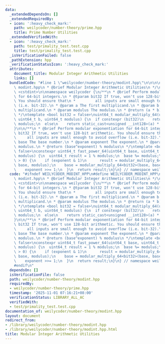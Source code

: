 ```yaml
---
data:
  _extendedDependsOn: []
  _extendedRequiredBy:
  - icon: ':heavy_check_mark:'
    path: weilycoder/number-theory/prime.hpp
    title: Prime Number Utilities
  _extendedVerifiedWith:
  - icon: ':heavy_check_mark:'
    path: test/primality_test.test.cpp
    title: test/primality_test.test.cpp
  _isVerificationFailed: false
  _pathExtension: hpp
  _verificationStatusIcon: ':heavy_check_mark:'
  attributes:
    document_title: Modular Integer Arithmetic Utilities
    links: []
  bundledCode: "#line 1 \"weilycoder/number-theory/modint.hpp\"\n\n\n\n/**\n * @file\
    \ modint.hpp\n * @brief Modular Integer Arithmetic Utilities\n */\n\n#include\
    \ <cstdint>\n\nnamespace weilycoder {\n/**\n * @brief Perform modular multiplication\
    \ for 64-bit integers.\n * @tparam bit32 If true, won't use 128-bit arithmetic.\
    \ You should ensure that\n *         all inputs are small enough to avoid overflow\
    \ (i.e. bit-32).\n * @param a The first multiplicand.\n * @param b The second\
    \ multiplicand.\n * @param modulus The modulus.\n * @return (a * b) % modulus\n\
    \ */\ntemplate <bool bit32 = false>\nuint64_t modular_multiply_64(uint64_t a,\
    \ uint64_t b, uint64_t modulus) {\n  if constexpr (bit32)\n    return a * b %\
    \ modulus;\n  else\n    return static_cast<unsigned __int128>(a) * b % modulus;\n\
    }\n\n/**\n * @brief Perform modular exponentiation for 64-bit integers.\n * @tparam\
    \ bit32 If true, won't use 128-bit arithmetic. You should ensure that\n *    \
    \     all inputs are small enough to avoid overflow (i.e. bit-32).\n * @param\
    \ base The base number.\n * @param exponent The exponent.\n * @param modulus The\
    \ modulus.\n * @return (base^exponent) % modulus\n */\ntemplate <bool bit32 =\
    \ false>\nconstexpr uint64_t fast_power_64(uint64_t base, uint64_t exponent, uint64_t\
    \ modulus) {\n  uint64_t result = 1 % modulus;\n  base %= modulus;\n  while (exponent\
    \ > 0) {\n    if (exponent & 1)\n      result = modular_multiply_64<bit32>(result,\
    \ base, modulus);\n    base = modular_multiply_64<bit32>(base, base, modulus);\n\
    \    exponent >>= 1;\n  }\n  return result;\n}\n} // namespace weilycoder\n\n\n"
  code: "#ifndef WEILYCODER_MODINT_HPP\n#define WEILYCODER_MODINT_HPP\n\n/**\n * @file\
    \ modint.hpp\n * @brief Modular Integer Arithmetic Utilities\n */\n\n#include\
    \ <cstdint>\n\nnamespace weilycoder {\n/**\n * @brief Perform modular multiplication\
    \ for 64-bit integers.\n * @tparam bit32 If true, won't use 128-bit arithmetic.\
    \ You should ensure that\n *         all inputs are small enough to avoid overflow\
    \ (i.e. bit-32).\n * @param a The first multiplicand.\n * @param b The second\
    \ multiplicand.\n * @param modulus The modulus.\n * @return (a * b) % modulus\n\
    \ */\ntemplate <bool bit32 = false>\nuint64_t modular_multiply_64(uint64_t a,\
    \ uint64_t b, uint64_t modulus) {\n  if constexpr (bit32)\n    return a * b %\
    \ modulus;\n  else\n    return static_cast<unsigned __int128>(a) * b % modulus;\n\
    }\n\n/**\n * @brief Perform modular exponentiation for 64-bit integers.\n * @tparam\
    \ bit32 If true, won't use 128-bit arithmetic. You should ensure that\n *    \
    \     all inputs are small enough to avoid overflow (i.e. bit-32).\n * @param\
    \ base The base number.\n * @param exponent The exponent.\n * @param modulus The\
    \ modulus.\n * @return (base^exponent) % modulus\n */\ntemplate <bool bit32 =\
    \ false>\nconstexpr uint64_t fast_power_64(uint64_t base, uint64_t exponent, uint64_t\
    \ modulus) {\n  uint64_t result = 1 % modulus;\n  base %= modulus;\n  while (exponent\
    \ > 0) {\n    if (exponent & 1)\n      result = modular_multiply_64<bit32>(result,\
    \ base, modulus);\n    base = modular_multiply_64<bit32>(base, base, modulus);\n\
    \    exponent >>= 1;\n  }\n  return result;\n}\n} // namespace weilycoder\n\n\
    #endif\n"
  dependsOn: []
  isVerificationFile: false
  path: weilycoder/number-theory/modint.hpp
  requiredBy:
  - weilycoder/number-theory/prime.hpp
  timestamp: '2025-11-01 07:16:21+08:00'
  verificationStatus: LIBRARY_ALL_AC
  verifiedWith:
  - test/primality_test.test.cpp
documentation_of: weilycoder/number-theory/modint.hpp
layout: document
redirect_from:
- /library/weilycoder/number-theory/modint.hpp
- /library/weilycoder/number-theory/modint.hpp.html
title: Modular Integer Arithmetic Utilities
---
```

